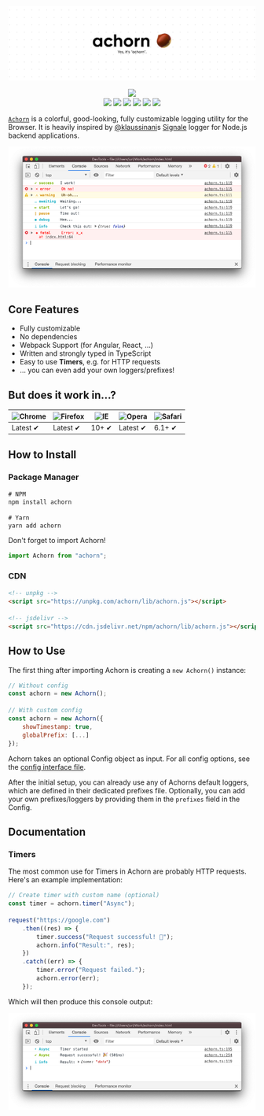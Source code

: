 ![](repository/banner.png)

<p align="center">
    <a><img src="https://github.com/4dams/achorn/workflows/build/badge.svg"></a>
    <br>
    <a><img src="https://badgen.net/npm/v/achorn"></a>
    <a><img src="https://badgen.net/bundlephobia/minzip/achorn"></a>
    <a><img src="https://badgen.net/badge/dependencies/0/green"></a>
    <a><img src="https://badgen.net/npm/dt/achorn"></a>
    <a><img src="https://badgen.net/github/issues/4dams/achorn"></a>
    <a><img src="https://badgen.net/github/last-commit/4dams/achorn"</a>
</p>

[`Achorn`](https://github.com/4dams/achorn) is a colorful, good-looking, fully customizable logging utility for the Browser. It is heavily inspired by [@klaussinani](https://github.com/klaussinani/signal)s [Signale](https://github.com/klaussinani/signale) logger for Node.js backend applications.

![](repository/example.png)

## Core Features

-   Fully customizable
-   No dependencies
-   Webpack Support (for Angular, React, ...)
-   Written and strongly typed in TypeScript
-   Easy to use **Timers**, e.g. for HTTP requests
-   ... you can even add your own loggers/prefixes!

## But does it work in...?

| ![Chrome](https://raw.githubusercontent.com/alrra/browser-logos/master/src/chrome/chrome_48x48.png) | ![Firefox](https://raw.githubusercontent.com/alrra/browser-logos/master/src/firefox/firefox_48x48.png) | ![IE](https://raw.githubusercontent.com/alrra/browser-logos/master/src/edge/edge_48x48.png) | ![Opera](https://raw.githubusercontent.com/alrra/browser-logos/master/src/opera/opera_48x48.png) | ![Safari](https://raw.githubusercontent.com/alrra/browser-logos/master/src/safari/safari_48x48.png) |
| --------------------------------------------------------------------------------------------------- | ------------------------------------------------------------------------------------------------------ | ------------------------------------------------------------------------------------------- | ------------------------------------------------------------------------------------------------ | --------------------------------------------------------------------------------------------------- |
| Latest ✔                                                                                            | Latest ✔                                                                                               | 10+ ✔                                                                                       | Latest ✔                                                                                         | 6.1+ ✔                                                                                              |

## How to Install

### Package Manager

```
# NPM
npm install achorn

# Yarn
yarn add achorn
```

Don't forget to import Achorn!

```ts
import Achorn from "achorn";
```

### CDN

```html
<!-- unpkg -->
<script src="https://unpkg.com/achorn/lib/achorn.js"></script>

<!-- jsdelivr -->
<script src="https://cdn.jsdelivr.net/npm/achorn/lib/achorn.js"></script>
```

## How to Use

The first thing after importing Achorn is creating a `new Achorn()` instance:

```js
// Without config
const achorn = new Achorn();

// With custom config
const achorn = new Achorn({
    showTimestamp: true,
    globalPrefix: [...]
});
```

Achorn takes an optional Config object as input. For all config options, see the [config interface file](src/interfaces/config.interface.ts).

After the initial setup, you can already use any of Achorns default loggers, which are defined in their dedicated prefixes file. Optionally, you can add your own prefixes/loggers by providing them in the `prefixes` field in the Config.

## Documentation

### Timers

The most common use for Timers in Achorn are probably HTTP requests. Here's an example implementation:

```js
// Create timer with custom name (optional)
const timer = achorn.timer("Async");

request("https://google.com")
    .then((res) => {
        timer.success("Request successful! 🎉");
        achorn.info("Result:", res);
    })
    .catch((err) => {
        timer.error("Request failed.");
        achorn.error(err);
    });
```

Which will then produce this console output:

![](repository/timer.png)
